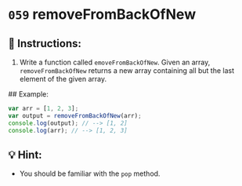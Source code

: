 # `059` removeFromBackOfNew

## 📝 Instructions:

1. Write a function called `emoveFromBackOfNew`. Given an array, `removeFromBackOfNew` returns a new array containing all but the last element of the given array.

## Example:

```Javascript
var arr = [1, 2, 3];
var output = removeFromBackOfNew(arr);
console.log(output); // --> [1, 2]
console.log(arr); // --> [1, 2, 3]
```
## 💡 Hint:

+ You should be familiar with the `pop` method.
